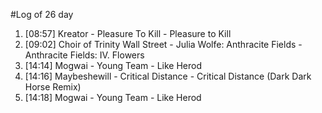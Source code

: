 #Log of 26 day

1. [08:57] Kreator - Pleasure To Kill - Pleasure to Kill
1. [09:02] Choir of Trinity Wall Street - Julia Wolfe: Anthracite Fields - Anthracite Fields: IV. Flowers
1. [14:14] Mogwai - Young Team - Like Herod
1. [14:16] Maybeshewill - Critical Distance - Critical Distance (Dark Dark Horse Remix)
1. [14:18] Mogwai - Young Team - Like Herod
